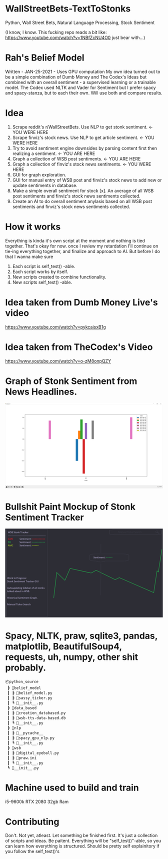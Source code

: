 # WallStreetBets-TextToStonks
Python, Wall Street Bets, Natural Language Processing, Stock Sentiment

(I know, I know. This fucking repo reads a bit like: https://www.youtube.com/watch?v=1NBfZcNU4O0 just bear with...)

# Rah's Belief Model
Written - JAN-25-2021 - Uses GPU computation
My own idea turned out to be a simple combination of Dumb Money and The Codex's Ideas
but combined with an overall sentiment - a supervised learning or a trainable model.
The Codex used NLTK and Vader for Sentiment but I prefer spacy and spacy-stanza, but to each their own. Will use both and compare results.

# Idea
1. Scrape reddit's r/WallStreetBets. Use NLP to get stonk sentiment. <- YOU WERE HERE
2. Scrape finviz's stock news. Use NLP to get article sentiment. <- YOU WERE HERE
3. Try to avoid sentiment engine downsides by parsing content first then realizing a sentiment. <- YOU ARE HERE
4. Graph a collection of WSB post sentiments. <- YOU ARE HERE
5. Graph a collection of finviz's stock news sentiments. <- YOU WERE HERE
6. GUI for graph exploration.
7. GUI for manual entry of WSB post and finviz's stock news to add new or update sentiments in database.
8. Make a simple overall sentiment for stock [x]. An average of all WSB post sentiments and finviz's stock news sentiments collected.
9. Create an AI to do overall sentiment anylasis based on all WSB post sentiments and finviz's stock news sentiments collected.

# How it works
Everything is kinda it's own script at the moment and nothing is tied together.
That's okay for now. once I review my retardation I'll continue on tie-ing everything together, and finalize and approach to AI.
But before I do that I wanna make sure
1. Each script is self_test() -able.
2. Each script works by itself.
3. New scripts created to combine functionality.
4. New scripts self_test() -able.

# Idea taken from Dumb Money Live's video
https://www.youtube.com/watch?v=pykcaisxB1g
# Idea taken from TheCodex's Video
https://www.youtube.com/watch?v=o-zM8onpQZY

# Graph of Stonk Sentiment from News Headlines.
![alt text](https://github.com/SaxonRah/WallStreetBets-TextToStonks/blob/main/readme_resource/Backchecking_Figure.png?raw=true)
# Bullshit Paint Mockup of Stonk Sentiment Tracker
![alt text](https://github.com/SaxonRah/WallStreetBets-TextToStonks/blob/main/readme_resource/WIP_StonkSentimentTracker_GUI.png?raw=true)

# Spacy, NLTK, praw, sqlite3, pandas, matplotlib, BeautifulSoup4, requests, uh, numpy, other shit probably.
```
📦python_source
 ┣ 📂belief_model
 ┃ ┣ 📜belief_model.py
 ┃ ┣ 📜sassy_ticker.py
 ┃ ┗ 📜__init__.py
 ┣ 📂data_based
 ┃ ┣ 📜creation_databased.py
 ┃ ┣ 📜wsb-tts-data-based.db
 ┃ ┗ 📜__init__.py
 ┣ 📂nlp
 ┃ ┣ 📂__pycache__
 ┃ ┣ 📜spacy_gpu_nlp.py
 ┃ ┗ 📜__init__.py
 ┣ 📂wsb
 ┃ ┣ 📜digital_eyeball.py
 ┃ ┣ 📜praw.ini
 ┃ ┗ 📜__init__.py
 ┗ 📜__init__.py
```
# Machine used to build and train
i5-9600k
RTX 2080
32gb Ram

# Contributing
Don't. Not yet, atleast. Let something be finished first. It's just a collection of scripts and ideas. Be paitent.
Everything will be "self_test()"-able, so you can learn how everything is structured. Should be pretty self explainitory if you follow the self_test()'s
